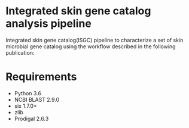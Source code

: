 # Integrated skin gene catalog analysis pipeline
Integrated skin gene catalog(ISGC) pipeline to characterize a set of skin microbial gene catalog using the workflow described in the following publication:

# Requirements

- Python 3.6
- NCBI BLAST 2.9.0
- six 1.7.0+
- zlib
- Prodigal 2.6.3
